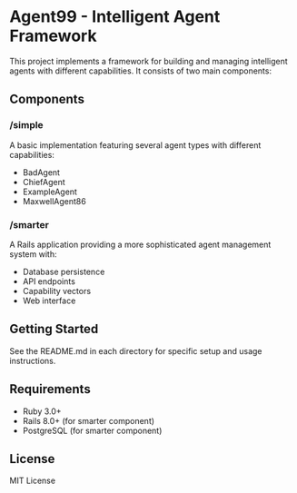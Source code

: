 # Agent99 - Intelligent Agent Framework

This project implements a framework for building and managing intelligent agents with different capabilities. It consists of two main components:

## Components

### /simple
A basic implementation featuring several agent types with different capabilities:
- BadAgent
- ChiefAgent 
- ExampleAgent
- MaxwellAgent86

### /smarter
A Rails application providing a more sophisticated agent management system with:
- Database persistence
- API endpoints
- Capability vectors
- Web interface

## Getting Started

See the README.md in each directory for specific setup and usage instructions.

## Requirements

- Ruby 3.0+
- Rails 8.0+ (for smarter component)
- PostgreSQL (for smarter component)

## License

MIT License

